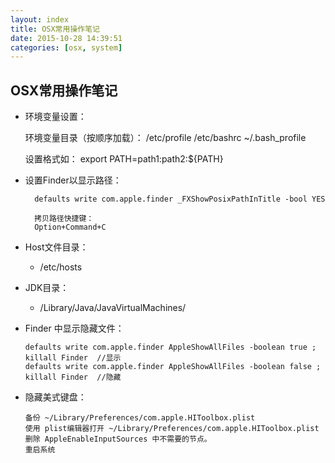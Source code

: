 ```yaml
---
layout: index
title: OSX常用操作笔记
date: 2015-10-28 14:39:51
categories: [osx, system]	
---
```


OSX常用操作笔记
---

* 环境变量设置：

   	环境变量目录（按顺序加载）：
   	/etc/profile
   	/etc/bashrc
   	~/.bash_profile
   	
   	设置格式如：
   	export PATH=path1:path2:${PATH}

* 设置Finder以显示路径：

    	defaults write com.apple.finder _FXShowPosixPathInTitle -bool YES
    	
    	拷贝路径快捷键：
    	Option+Command+C

* Host文件目录：

    * /etc/hosts

* JDK目录：

    * /Library/Java/JavaVirtualMachines/

* Finder 中显示隐藏文件：

    ```
    defaults write com.apple.finder AppleShowAllFiles -boolean true ; killall Finder  //显示
    defaults write com.apple.finder AppleShowAllFiles -boolean false ; killall Finder  //隐藏
    ```

* 隐藏美式键盘：

    ```
    备份 ~/Library/Preferences/com.apple.HIToolbox.plist
    使用 plist编辑器打开 ~/Library/Preferences/com.apple.HIToolbox.plist
    删除 AppleEnableInputSources 中不需要的节点。
    重启系统
    ```

    ​